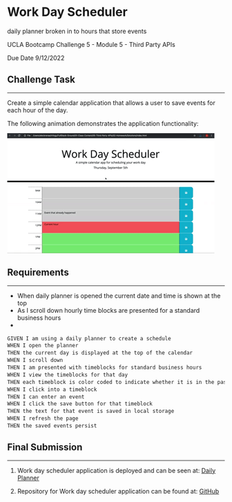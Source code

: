# Work Day Scheduler
daily planner broken in to hours that store events

UCLA Bootcamp Challenge 5 - Module 5 - Third Party APIs

Due Date 9/12/2022

## Challenge Task
---

Create a simple calendar application that allows a user to save events for each hour of the day.

The following animation demonstrates the application functionality:

![A user clicks on slots on the color-coded calendar and edits the events.](./Assets/Images/05-third-party-apis-homework-demo.gif)

## Requirements
---

- When daily planner is opened the current date and time is shown at the top
- As I scroll down hourly time blocks are presented for a standard business hours
- 



```md
GIVEN I am using a daily planner to create a schedule
WHEN I open the planner
THEN the current day is displayed at the top of the calendar
WHEN I scroll down
THEN I am presented with timeblocks for standard business hours
WHEN I view the timeblocks for that day
THEN each timeblock is color coded to indicate whether it is in the past, present, or future
WHEN I click into a timeblock
THEN I can enter an event
WHEN I click the save button for that timeblock
THEN the text for that event is saved in local storage
WHEN I refresh the page
THEN the saved events persist
```



## Final Submission
---
1. Work day scheduler application is deployed and can be seen at: [Daily Planner](https://me-ross.github.io/work-day-scheduler/)

2. Repository for Work day scheduler application can be found at: [GitHub](https://github.com/Me-ross/work-day-scheduler/)

